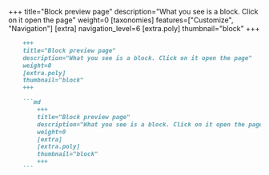 +++
title="Block preview page"
description="What you see is a block. Click on it open the page"
weight=0
[taxonomies]
features=["Customize", "Navigation"]
[extra]
navigation_level=6
[extra.poly]
thumbnail="block"
+++

```md
    +++
    title="Block preview page"
    description="What you see is a block. Click on it open the page"
    weight=0
    [extra.poly]
    thumbnail="block"
    +++

    ```md
        +++
        title="Block preview page"
        description="What you see is a block. Click on it open the page"
        weight=0
        [extra]
        [extra.poly]
        thumbnail="block"
        +++
    ```
```
